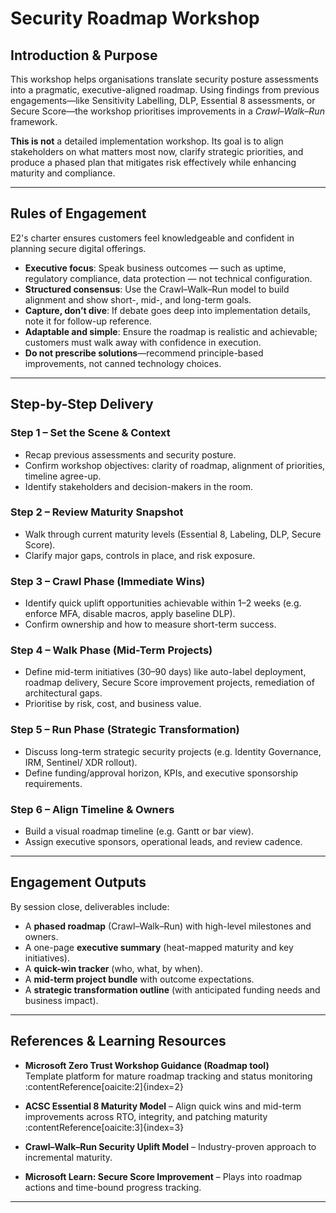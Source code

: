# Security Roadmap Workshop

## Introduction & Purpose

This workshop helps organisations translate security posture assessments into a pragmatic, executive-aligned roadmap. Using findings from previous engagements—like Sensitivity Labelling, DLP, Essential 8 assessments, or Secure Score—the workshop prioritises improvements in a *Crawl–Walk–Run* framework.

**This is not** a detailed implementation workshop. Its goal is to align stakeholders on what matters most now, clarify strategic priorities, and produce a phased plan that mitigates risk effectively while enhancing maturity and compliance.

---

## Rules of Engagement

E2's charter ensures customers feel knowledgeable and confident in planning secure digital offerings.

- **Executive focus**: Speak business outcomes — such as uptime, regulatory compliance, data protection — not technical configuration.  
- **Structured consensus**: Use the Crawl–Walk–Run model to build alignment and show short-, mid-, and long-term goals.  
- **Capture, don’t dive**: If debate goes deep into implementation details, note it for follow-up reference.  
- **Adaptable and simple**: Ensure the roadmap is realistic and achievable; customers must walk away with confidence in execution.  
- **Do not prescribe solutions**—recommend principle-based improvements, not canned technology choices.

---

## Step-by-Step Delivery

### Step 1 – Set the Scene & Context  
- Recap previous assessments and security posture.  
- Confirm workshop objectives: clarity of roadmap, alignment of priorities, timeline agree-up.  
- Identify stakeholders and decision-makers in the room.

### Step 2 – Review Maturity Snapshot  
- Walk through current maturity levels (Essential 8, Labeling, DLP, Secure Score).  
- Clarify major gaps, controls in place, and risk exposure.

### Step 3 – Crawl Phase (Immediate Wins)  
- Identify quick uplift opportunities achievable within 1–2 weeks (e.g. enforce MFA, disable macros, apply baseline DLP).  
- Confirm ownership and how to measure short-term success.

### Step 4 – Walk Phase (Mid-Term Projects)  
- Define mid-term initiatives (30–90 days) like auto-label deployment, roadmap delivery, Secure Score improvement projects, remediation of architectural gaps.  
- Prioritise by risk, cost, and business value.

### Step 5 – Run Phase (Strategic Transformation)  
- Discuss long-term strategic security projects (e.g. Identity Governance, IRM, Sentinel/ XDR rollout).  
- Define funding/approval horizon, KPIs, and executive sponsorship requirements.

### Step 6 – Align Timeline & Owners  
- Build a visual roadmap timeline (e.g. Gantt or bar view).  
- Assign executive sponsors, operational leads, and review cadence.

---

## Engagement Outputs

By session close, deliverables include:

- A **phased roadmap** (Crawl–Walk–Run) with high-level milestones and owners.  
- A one-page **executive summary** (heat-mapped maturity and key initiatives).  
- A **quick-win tracker** (who, what, by when).  
- A **mid-term project bundle** with outcome expectations.  
- A **strategic transformation outline** (with anticipated funding needs and business impact).

---

## References & Learning Resources

- **Microsoft Zero Trust Workshop Guidance (Roadmap tool)**  
  Template platform for mature roadmap tracking and status monitoring :contentReference[oaicite:2]{index=2}

- **ACSC Essential 8 Maturity Model** – Align quick wins and mid-term improvements across RTO, integrity, and patching maturity :contentReference[oaicite:3]{index=3}

- **Crawl–Walk–Run Security Uplift Model** – Industry-proven approach to incremental maturity.

- **Microsoft Learn: Secure Score Improvement** – Plays into roadmap actions and time-bound progress tracking.

---

